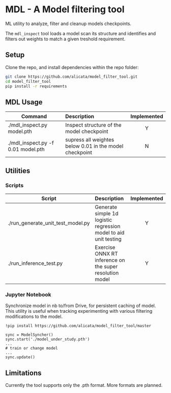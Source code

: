 # MDL - A Model filtering tool
ML utility to analyze, filter and cleanup models checkpoints. 

The `mdl_inspect` tool loads a model scan its structure and identifies and filters out weights to match a given treshold requirement. 

## Setup

Clone the repo, and install dependencies within the repo folder:

```bash
git clone https://github.com/alicata/model_filter_tool.git 
cd model_filter_tool
pip install -r requirements
```

## MDL Usage
| Command          | Description   | Implemented |
| ---------------- |:-------------| :-----:|
| ./mdl_inspect.py model.pth | Inspect structure of the model checkpoint | Y |
| ./mdl_inspect.py -f 0.01 model.pth | supress all weightes below 0.01 in the model checkpoint | N |


## Utilities
### Scripts
| Script          | Description   | Implemented |
| ---------------- |:-------------| :-----:|
| ./run_generate_unit_test_model.py| Generate simple 1d logistic regression model to aid unit testing | Y |
| ./run_inference_test.py | Exercise ONNX RT inference on the super resolution model | Y |

### Jupyter Notebook
Synchronize model in nb to/from Drive, for persistent caching of model.
This utility is useful when tracking experimenting with various filtering modifications to the model.
```
!pip install https://github.com/alicata/model_filter_tool/master

sync = ModelSyncher()
sync.start('./model_under_study.pth')
...
# train or change model
...
sync.update()

```

## Limitations
Currently the tool supports only the .pth format. More formats are planned. 

